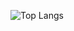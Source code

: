 ![Top Langs](https://github-readme-stats.vercel.app/api/top-langs/?username=sundeka&exclude_repo=gradu_data_analysis)
